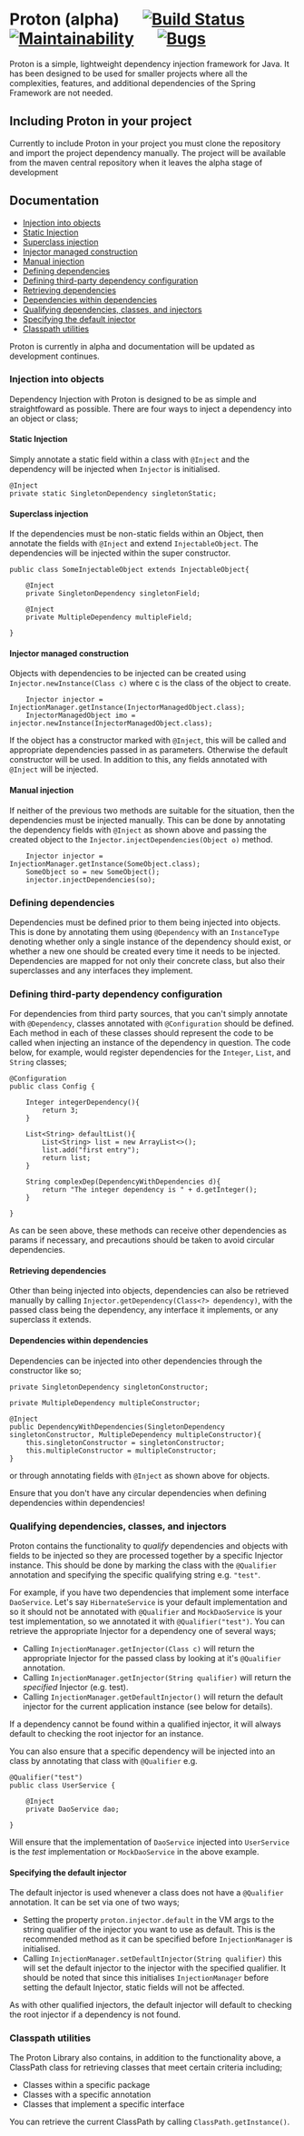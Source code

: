 # Proton (alpha) &emsp; [![Build Status](https://travis-ci.org/lukecmstevens/Proton.svg?branch=master)](https://travis-ci.org/lukecmstevens/Proton) &emsp; [![Maintainability](https://sonarcloud.io/api/project_badges/measure?project=com.lithium%3AProton&metric=sqale_rating)](https://sonarcloud.io/dashboard?id=com.lithium%3AProton) &emsp; [![Bugs](https://sonarcloud.io/api/project_badges/measure?project=com.lithium%3AProton&metric=bugs)](https://sonarcloud.io/dashboard?id=com.lithium%3AProton)

Proton is a simple, lightweight dependency injection framework for Java.
It has been designed to be used for smaller projects where all the complexities, features, and additional dependencies of the Spring Framework are not needed.

## Including Proton in your project

Currently to include Proton in your project you must clone the repository and import the project dependency manually.
The project will be available from the maven central repository when it leaves the alpha stage of development


## Documentation
 - [Injection into objects](#injection-into-objects)
 - [Static Injection](#static-injection)
 - [Superclass injection](#superclass-injection)
 - [Injector managed construction](#injector-managed-construction)
 - [Manual injection](#manual-injection)
 - [Defining dependencies](#defining-dependencies)
 - [Defining third-party dependency configuration](#defining-third-party-dependency-configuration)
 - [Retrieving dependencies](#retrieving-dependencies)
 - [Dependencies within dependencies](#dependencies-within-dependencies)
 - [Qualifying dependencies, classes, and injectors](#qualifying-dependencies-classes-and-injectors)
 - [Specifying the default injector](#specifying-the-default-injector)
 - [Classpath utilities](#classpath-utilities)

Proton is currently in alpha and documentation will be updated as development continues.

### Injection into objects

Dependency Injection with Proton is designed to be as simple and straightfoward as possible.
There are four ways to inject a dependency into an object or class;

#### Static Injection
Simply annotate a static field within a class with `@Inject` and the dependency will be injected when `Injector` is initialised.

	@Inject
	private static SingletonDependency singletonStatic;


#### Superclass injection
If the dependencies must be non-static fields within an Object, then annotate the fields with `@Inject` and extend `InjectableObject`.
The dependencies will be injected within the super constructor.

	public class SomeInjectableObject extends InjectableObject{
		
		@Inject
		private SingletonDependency singletonField;
		
		@Inject
		private MultipleDependency multipleField;
		
	}
	
#### Injector managed construction
Objects with dependencies to be injected can be created using `Injector.newInstance(Class c)` where c is the class of the object to create.

		Injector injector = InjectionManager.getInstance(InjectorManagedObject.class);
		InjectorManagedObject imo = injector.newInstance(InjectorManagedObject.class);
		
If the object has a constructor marked with `@Inject`, this will be called and appropriate dependencies passed in as parameters. Otherwise the default constructor will be used.
In addition to this, any fields annotated with `@Inject` will be injected.
	
#### Manual injection
If neither of the previous two methods are suitable for the situation, then the dependencies must be injected manually.
This can be done by annotating the dependency fields with `@Inject` as shown above and passing the created object to the `Injector.injectDependencies(Object o)` method.

		Injector injector = InjectionManager.getInstance(SomeObject.class);
		SomeObject so = new SomeObject();
		injector.injectDependencies(so);
		
	
		
### Defining dependencies

Dependencies must be defined prior to them being injected into objects.
This is done by annotating them using `@Dependency` with an `InstanceType` denoting whether only a single instance of the dependency should exist, or whether a new one should be created every time it needs to be injected. 
Dependencies are mapped for not only their concrete class, but also their superclasses and any interfaces they implement. 

### Defining third-party dependency configuration

For dependencies from third party sources, that you can't simply annotate with `@Dependency`, classes annotated with `@Configuration` should be defined.
Each method in each of these classes should represent the code to be called when injecting an instance of the dependency in question.
The code below, for example, would register dependencies for the `Integer`, `List`, and `String` classes;

	@Configuration
	public class Config {
		
		Integer integerDependency(){
			return 3;
		}
	
		List<String> defaultList(){
			List<String> list = new ArrayList<>();
			list.add("first entry");
			return list;
		}
		
		String complexDep(DependencyWithDependencies d){
			return "The integer dependency is " + d.getInteger();
		}
		
	}
	
As can be seen above, these methods can receive other dependencies as params if necessary, and precautions should be taken to avoid circular dependencies.

#### Retrieving dependencies

Other than being injected into objects, dependencies can also be retrieved manually by calling `Injector.getDependency(Class<?> dependency)`, with the passed class being the dependency, any interface it implements, or any superclass it extends.

#### Dependencies within dependencies

Dependencies can be injected into other dependencies through the constructor like so;

	private SingletonDependency singletonConstructor;
	
	private MultipleDependency multipleConstructor;
	
	@Inject
	public DependencyWithDependencies(SingletonDependency singletonConstructor, MultipleDependency multipleConstructor){
		this.singletonConstructor = singletonConstructor;
		this.multipleConstructor = multipleConstructor;
	}
	
or through annotating fields with `@Inject` as shown above for objects.
	
Ensure that you don't have any circular dependencies when defining dependencies within dependencies!

### Qualifying dependencies, classes, and injectors

Proton contains the functionality to *qualify* dependencies and objects with fields to be injected so they are processed together by a specific Injector instance. This should be done by marking the class with the `@Qualifier` annotation and specifying the specific qualifying string e.g. `"test"`.

For example, if you have two dependencies that implement some interface `DaoService`. Let's say `HibernateService` is your default implementation and so it should not be annotated with `@Qualifier` and `MockDaoService` is your test implementation, so we annotated it with `@Qualifier("test")`. You can retrieve the appropriate Injector for a dependency one of several ways;

 - Calling `InjectionManager.getInjector(Class c)` will return the appropriate Injector for the passed class by looking at it's `@Qualifier` annotation.
 - Calling `InjectionManager.getInjector(String qualifier)` will return the *specified* Injector (e.g. test).
 - Calling `InjectionManager.getDefaultInjector()` will return the default injector for the current application instance (see below for details).
 
If a dependency cannot be found within a qualified injector, it will always default to checking the root injector for an instance.
 
You can also ensure that a specific dependency will be injected into an class by annotating that class with `@Qualifier` e.g.
	
	@Qualifier("test")
	public class UserService {
	
		@Inject
		private DaoService dao;
	
	}
	
Will ensure that the implementation of `DaoService` injected into `UserService` is the *test* implementation or `MockDaoService` in the above example.
 
#### Specifying the default injector

The default injector is used whenever a class does not have a `@Qualifier` annotation. It can be set via one of two ways;

 - Setting the property `proton.injector.default` in the VM args to the string qualifier of the injector you want to use as default. This is the recommended method as it can be specified before `InjectionManager` is initialised.
 - Calling `InjectionManager.setDefaultInjector(String qualifier)` this will set the default injector to the injector with the specified qualifier. It should be noted that since this initialises `InjectionManager` before setting the default Injector, static fields will not be affected.
 
As with other qualified injectors, the default injector will default to checking the root injector if a dependency is not found.


### Classpath utilities

The Proton Library also contains, in addition to the functionality above, a ClassPath class for retrieving classes that meet certain criteria including;
- Classes within a specific package
- Classes with a specific annotation
- Classes that implement a specific interface

You can retrieve the current ClassPath by calling `ClassPath.getInstance()`.
		